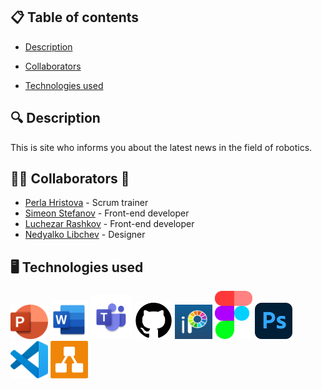 ## 📋 Table of contents  
 - [Description](#description)

 - [Collaborators](#collaborators)
 - [Technologies used](#technologies)
 
## 🔍 Description <a name="description"></a>
This is site who informs you about the latest news in the field of robotics.
 
## 👨‍💻 Collaborators 🦾 <a name="collaborators"></a>
- [Perla Hristova](https://github.com/PKHristova22) - Scrum trainer 
- [Simeon Stefanov](https://github.com/SSStefanov2223) - Front-end developer
- [Luchezar Rashkov](https://github.com/luchezar123) - Front-end developer
- [Nedyalko Libchev](https://github.com/NNLibchev22) - Designer 
## 🖥️ Technologies used <a name="technologies"></a>
<a href="https://github.com/"><img src="/images/icons/PowerPoint icon.png" alt="CPP Icon" width="60"/></a>
<a href="https://github.com/"><img src="/images/icons/Word icon.png" alt="CPP Icon" height= 62 width="60"/></a>
<a href="https://github.com/"><img src="/images/icons/Teams icon.png" alt="CPP Icon" height= 70 width="67"/></a>
<a href="https://github.com/"><img src="/images/icons/GitHub icon.png" alt="CPP Icon" width="60"/></a>
<a href="https://github.com/"><img src="/images/icons/IbisPaint X icon.png" alt="CPP Icon" height=55 width="60"/></a>
<a href="https://github.com/"><img src="/images/icons/figmaIcon.png" alt="CPP Icon" width="60"/></a>
<a href="https://github.com/"><img src="/images/icons/Photoshop_icon.png" alt="CPP Icon" width="60"/></a>
<a href="https://github.com/"><img src="/images/icons/code-stable.png" alt="CPP Icon" width="60"/></a>
<a href="https://github.com/"><img src="/images/icons/download.png" alt="CPP Icon" width="60"/></a>
